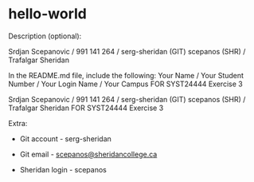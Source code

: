 # hello-world
Description (optional): 

Srdjan Scepanovic / 991 141 264 / serg-sheridan (GIT) scepanos (SHR) / Trafalgar Sheridan



In the README.md file, include the following:
Your Name / Your Student Number / Your Login Name / Your Campus FOR SYST24444 Exercise 3

Srdjan Scepanovic / 991 141 264 / serg-sheridan (GIT) scepanos (SHR) / Trafalgar Sheridan FOR SYST24444 Exercise 3


Extra:
- Git account - 
serg-sheridan 

- Git email - 
scepanos@sheridancollege.ca

- Sheridan login -
scepanos
